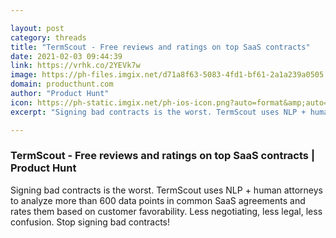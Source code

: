 ```yaml
---

layout: post
category: threads
title: "TermScout - Free reviews and ratings on top SaaS contracts"
date: 2021-02-03 09:44:39
link: https://vrhk.co/2YEVk7w
image: https://ph-files.imgix.net/d71a8f63-5083-4fd1-bf61-2a1a239a0505.png?auto=format&fit=crop&frame=1&h=512&w=1024
domain: producthunt.com
author: "Product Hunt"
icon: https://ph-static.imgix.net/ph-ios-icon.png?auto=format&amp;auto=compress
excerpt: "Signing bad contracts is the worst. TermScout uses NLP + human attorneys to analyze more than 600 data points in common SaaS agreements and rates them based on customer favorability. Less negotiating, less legal, less confusion. Stop signing bad contracts!"

---
```


### TermScout - Free reviews and ratings on top SaaS contracts | Product Hunt

Signing bad contracts is the worst. TermScout uses NLP + human attorneys to analyze more than 600 data points in common SaaS agreements and rates them based on customer favorability. Less negotiating, less legal, less confusion. Stop signing bad contracts!